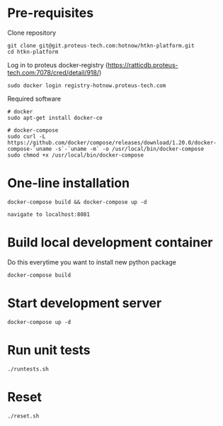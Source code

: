 # Pre-requisites

Clone repository
```
git clone git@git.proteus-tech.com:hotnow/htkn-platform.git
cd htkn-platform
```

Log in to proteus docker-registry (https://ratticdb.proteus-tech.com:7078/cred/detail/918/)
```
sudo docker login registry-hotnow.proteus-tech.com
```

Required software
```
# docker
sudo apt-get install docker-ce

# docker-compose
sudo curl -L https://github.com/docker/compose/releases/download/1.20.0/docker-compose-`uname -s`-`uname -m` -o /usr/local/bin/docker-compose
sudo chmod +x /usr/local/bin/docker-compose
```

# One-line installation
```
docker-compose build && docker-compose up -d

navigate to localhost:8081
```

# Build local development container
Do this everytime you want to install new python package
```
docker-compose build
```

# Start development server
```
docker-compose up -d
```

# Run unit tests
```
./runtests.sh
```

# Reset
```
./reset.sh
```